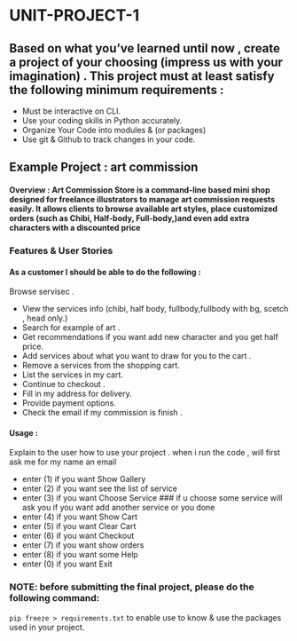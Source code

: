 # UNIT-PROJECT-1


## Based on what you’ve learned until now , create a project of your choosing (impress us with your imagination) . This project must at least satisfy the following minimum requirements :

- Must be interactive on CLI.
- Use your coding skills in Python accurately.
- Organize Your Code into modules & (or packages)
- Use git & Github to track changes in your code.

## Example Project :  art commission

#### Overview : Art Commission Store is a command-line based mini shop designed for freelance illustrators to manage art commission requests easily. It allows clients to browse available art styles, place customized orders (such as Chibi, Half-body, Full-body,)and even add extra characters with a discounted price

### Features & User Stories
#### As a customer I should be able to do the following :
Browse  servisec . 
- View the services info (chibi, half body, fullbody,fullbody with bg, scetch , head only.)
- Search for example of art .
- Get recommendations if you want add new character and you get half price.
- Add services about what you want to draw for you to the cart .
- Remove a services from the shopping cart.
- List the services in my cart. 
- Continue to checkout . 
- Fill in my address for delivery.
- Provide payment options.
- Check  the email if my commission is finish . 




#### Usage :
 Explain to the user how to use your project . 
 when i run the code , will first ask me for my name an email
 - enter (1) if you want Show Gallery
 -  enter (2) if you want see the list of service
 - enter (3) if you want Choose Service ### if u choose some service will ask you if you want add another service or  you done 
 - enter (4) if you want Show Cart
 - enter (5) if you want Clear Cart
 - enter (6) if you want Checkout
 - enter (7) if you want show orders
 - enter (8) if you want some Help
 - enter (0) if you want Exit
 




### NOTE: before submitting the final project, please do the following command:
`pip freeze > requirements.txt` to enable use to know & use the packages used in your project.
